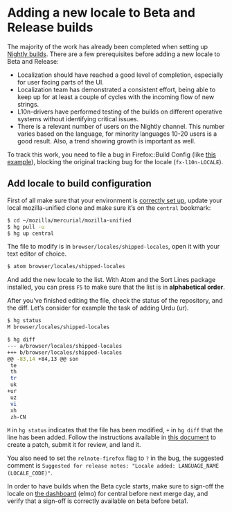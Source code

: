 # Adding a new locale to Beta and Release builds

The majority of the work has already been completed when setting up [Nightly builds](adding_nightly.md). There are a few prerequisites before adding a new locale to Beta and Release:
* Localization should have reached a good level of completion, especially for user facing parts of the UI.
* Localization team has demonstrated a consistent effort, being able to keep up for at least a couple of cycles with the incoming flow of new strings.
* L10n-drivers have performed testing of the builds on different operative systems without identifying critical issues.
* There is a relevant number of users on the Nightly channel. This number varies based on the language, for minority languages 10-20 users is a good result. Also, a trend showing growth is important as well.

To track this work, you need to file a bug in Firefox::Build Config (like [this example](https://bugzilla.mozilla.org/show_bug.cgi?id=1359321)), blocking the original tracking bug for the locale (`fx-l10n-LOCALE`).

## Add locale to build configuration

First of all make sure that your environment is [correctly set up](../../tools/mercurial/setting_mercurial_environment.md), update your local mozilla-unified clone and make sure it’s on the `central` bookmark:

```BASH
$ cd ~/mozilla/mercurial/mozilla-unified
$ hg pull -u
$ hg up central
```

The file to modify is in `browser/locales/shipped-locales`, open it with your text editor of choice.

```BASH
$ atom browser/locales/shipped-locales
```

And add the new locale to the list. With Atom and the Sort Lines package installed, you can press `F5` to make sure that the list is in **alphabetical order**.

After you’ve finished editing the file, check the status of the repository, and the diff. Let’s consider for example the task of adding Urdu (ur).

```BASH
$ hg status
M browser/locales/shipped-locales

$ hg diff
--- a/browser/locales/shipped-locales
+++ b/browser/locales/shipped-locales
@@ -83,14 +84,13 @@ son
 te
 th
 tr
 uk
+ur
 uz
 vi
 xh
 zh-CN
```

`M` in `hg status` indicates that the file has been modified, `+` in `hg diff` that the line has been added. Follow the instructions available in [this document](../../tools/mercurial/creating_mercurial_patch.md) to create a patch, submit it for review, and land it.

You also need to set the `relnote-firefox` flag to `?` in the bug, the suggested comment is `Suggested for release notes: "Locale added: LANGUAGE_NAME (LOCALE_CODE)"`.

In order to have builds when the Beta cycle starts, make sure to sign-off the locale on [the dashboard](https://l10n.mozilla.org/) (elmo) for central before next merge day, and verify that a sign-off is correctly available on beta before beta1.
